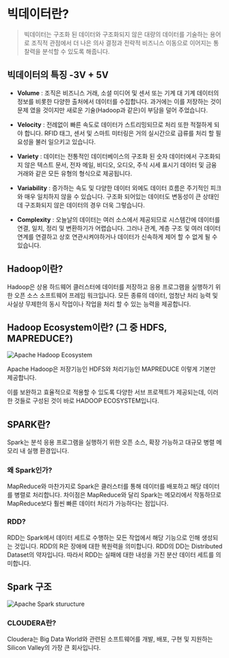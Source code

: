 # 빅데이터란?

>빅데이터는 구조화 된 데이터와 구조화되지 않은 대량의 데이터를 기술하는 용어로 조직적 관점에서 더 나은 의사 결정과 전략적 비즈니스 이동으로 이어지는 통찰력을 분석할 수 있도록 해줍니다.

## 빅데이터의 특징 -3V + 5V

* __Volume__ : 조직은 비즈니스 거래, 소셜 미디어 및 센서 또는 기계 대 기계 데이터의 정보를 비롯한 다양한 출처에서 데이터를 수집합니다. 과거에는 이를 저장하는 것이 문제 였을 것이지만 새로운 기술(Hadoop과 같은)이 부담을 덜어 주었습니다.

* __Velocity__ : 전례없이 빠른 속도로 데이터가 스트리밍되므로 처리 또한 적절하게 되야 합니다. RFID 태그, 센서 및 스마트 미터링은 거의 실시간으로 급류를 처리 할 필요성을 불러 일으키고 있습니다.

* __Variety__ : 데이터는 전통적인 데이터베이스의 구조화 된 숫자 데이터에서 구조화되지 않은 텍스트 문서, 전자 메일, 비디오, 오디오, 주식 시세 표시기 데이터 및 금융 거래와 같은 모든 유형의 형식으로 제공됩니다.

* __Variability__ : 증가하는 속도 및 다양한 데이터 외에도 데이터 흐름은 주기적인 피크와 매우 일치하지 않을 수 있습니다. 구조화 되어있는 데이터도 변동성이 큰 상태인데 구조화되지 않은 데이터의 경우 더욱 그렇습니다.

* __Complexity__ : 오늘날의 데이터는 여러 소스에서 제공되므로 시스템간에 데이터를 연결, 일치, 정리 및 변환하기가 어렵습니다. 그러나 관계, 계층 구조 및 여러 데이터 연계를 연결하고 상호 연관시켜야하거나 데이터가 신속하게 제어 할 수 없게 될 수 있습니다.

## Hadoop이란?

Hadoop은 상용 하드웨어 클러스터에 데이터를 저장하고 응용 프로그램을 실행하기 위한 오픈 소스 소프트웨어 프레임 워크입니다. 모든 종류의 데이터, 엄청난 처리 능력 및 사실상 무제한의 동시 작업이나 작업을 처리 할 수 있는 능력을 제공합니다.

## Hadoop Ecosystem이란? (그 중 HDFS, MAPREDUCE?)

![Apache Hadoop Ecosystem](http://cfile22.uf.tistory.com/image/21144D445454E14A2E37B4)

Apache Hadoop은 저장기능인 HDFS와 처리기능인 MAPREDUCE 이렇게 기본만 제공합니다.

이를 보완하고 효율적으로 적용할 수 있도록 다양한 서브 프로젝트가 제공되는데, 이러한 것들로 구성된 것이 바로 HADOOP ECOSYSTEM입니다.

## SPARK란?

Spark는 분석 응용 프로그램을 실행하기 위한 오픈 소스, 확장 가능하고 대규모 병렬 메모리 내 실행 환경입니다.

### 왜 Spark인가?

MapReduce와 마찬가지로 Spark은 클러스터를 통해 데이터를 배포하고 해당 데이터를 병렬로 처리합니다. 차이점은 MapReduce와 달리 Spark는 메모리에서 작동하므로 MapReduce보다 훨씬 빠른 데이터 처리가 가능하다는 점입니다.

### RDD?

RDD는 Spark에서 데이터 세트로 수행하는 모든 작업에서 해당 기능으로 인해 생성되는 것입니다.
RDD의 R은 장애에 대한 복원력을 의미합니다. RDD의 DD는 Distributed Dataset의 약자입니다. 따라서 RDD는 실패에 대한 내성을 가진 분산 데이터 세트를 의미합니다.

## Spark 구조

![Apache Spark sturucture](http://www.ibmbigdatahub.com/sites/default/files/blog_diagram_mf.jpg)


### CLOUDERA란?

Cloudera는 Big Data World와 관련된 소프트웨어를 개발, 배포, 구현 및 지원하는 Silicon Valley의 가장 큰 회사입니다.
